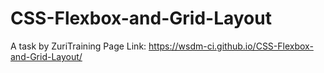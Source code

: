 # CSS-Flexbox-and-Grid-Layout
A task by ZuriTraining
Page Link: https://wsdm-ci.github.io/CSS-Flexbox-and-Grid-Layout/
